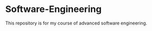 Software-Engineering
====================

This repository is for my course of advanced software engineering.
